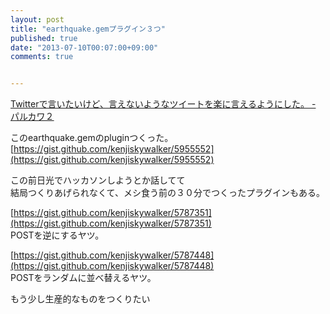 ```yaml
---
layout: post
title: "earthquake.gemプラグイン３つ"
published: true
date: "2013-07-10T00:07:00+09:00"
comments: true


---
```


[Twitterで言いたいけど、言えないようなツイートを楽に言えるようにした。 - パルカワ２](http://hisaichi5518.hatenablog.jp/entry/2013/07/09/111503)  

  
このearthquake.gemのpluginつくった。  
[https://gist.github.com/kenjiskywalker/5955552](https://gist.github.com/kenjiskywalker/5955552)



この前日光でハッカソンしようとか話してて  
結局つくりあげられなくて、メシ食う前の３０分でつくったプラグインもある。  
  
[https://gist.github.com/kenjiskywalker/5787351](https://gist.github.com/kenjiskywalker/5787351)  
POSTを逆にするヤツ。

[https://gist.github.com/kenjiskywalker/5787448](https://gist.github.com/kenjiskywalker/5787448)  
POSTをランダムに並べ替えるヤツ。

もう少し生産的なものをつくりたい
